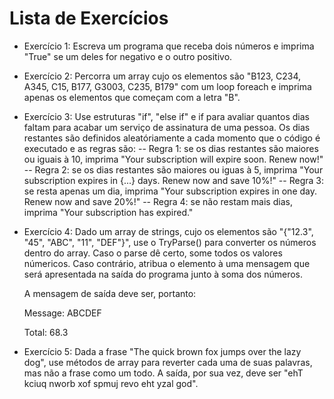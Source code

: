 Lista de Exercícios
===================

- Exercício 1: Escreva um programa que receba dois números e imprima "True" se um deles for negativo e o outro positivo.
  
- Exercício 2: Percorra um array cujo os elementos são "B123, C234, A345, C15, B177, G3003, C235, B179" com um loop foreach e imprima apenas os elementos que começam com a letra "B".
  
- Exercício 3: Use estruturas "if", "else if" e if para avaliar quantos dias faltam para acabar um serviço de assinatura de uma pessoa. Os dias restantes são definidos aleatóriamente a cada momento que o código é executado e as regras são:
-- Regra 1: se os dias restantes são maiores ou iguais à 10, imprima "Your subscription will expire soon. Renew now!"
-- Regra 2: se os dias restantes são maiores ou iguas à 5, imprima "Your subscription expires in {...} days. Renew now and save 10%!"
-- Regra 3: se resta apenas um dia, imprima "Your subscription expires in one day. Renew now and save 20%!"
-- Regra 4: se não restam mais dias, imprima "Your subscription has expired."

- Exercício 4: Dado um array de strings, cujo os elementos são "{"12.3", "45", "ABC", "11", "DEF"}", use o TryParse() para converter os números dentro do array. Caso o parse dê certo, some todos os valores númericos. Caso contrário, atribua o elemento à uma mensagem que será apresentada na saída do programa junto à soma dos números.

  A mensagem de saída deve ser, portanto:

  Message: ABCDEF

  Total: 68.3

- Exercício 5: Dada a frase "The quick brown fox jumps over the lazy dog", use métodos de array para reverter cada uma de suas palavras, mas não a frase como um todo. A saída, por sua vez, deve ser "ehT kciuq nworb xof spmuj revo eht yzal god".
